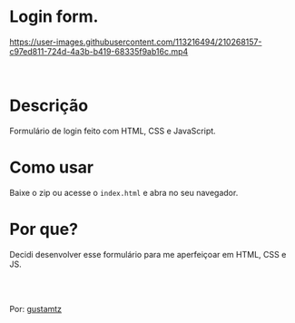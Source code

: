 # Login form.

https://user-images.githubusercontent.com/113216494/210268157-c97ed811-724d-4a3b-b419-68335f9ab16c.mp4

<br>

# Descrição
Formulário de login feito com HTML, CSS e JavaScript.

# Como usar
Baixe o zip ou acesse o `index.html` e abra no seu navegador.

# Por que? 
Decidi desenvolver esse formulário para me aperfeiçoar em HTML, CSS e JS.

<br>
<br>

Por: <a href="https://github.com/gustamtz">gustamtz</a>
